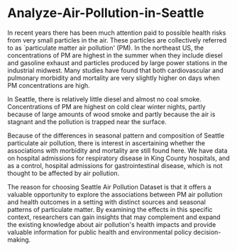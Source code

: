 # Analyze-Air-Pollution-in-Seattle
In recent years there has been much attention paid to possible health risks from very small particles in the air. These particles are collectively referred to as `particulate matter air pollution' (PM). In the northeast US, the concentrations of PM are highest in the summer when they include diesel and gasoline exhaust and particles produced by large power stations in the industrial midwest. Many studies have found that both cardiovascular and pulmonary morbidity and mortality are very slightly higher on days when PM concentrations are high.

In Seattle, there is relatively little diesel and almost no coal smoke.
Concentrations of PM are highest on cold clear winter nights, partly because of large amounts of wood smoke and partly because the air is stagnant and the pollution is trapped near the surface.

Because of the differences in seasonal pattern and composition of Seattle particulate air pollution, there is interest in ascertaining whether the associations with morbidity and mortality are still found here. We have data on hospital admissions for respiratory disease in King County hospitals, and as a control, hospital admissions for gastrointestinal disease, which is not thought to be affected by air pollution.

The reason for choosing Seattle Air Pollution Dataset is that it offers a valuable opportunity to explore the associations between PM air pollution and health outcomes in a setting with distinct sources and seasonal patterns of particulate matter. By examining the effects in this specific context, researchers can gain insights that may complement and expand the existing knowledge about air pollution's health impacts and provide valuable information for public health and environmental policy decision-making.
